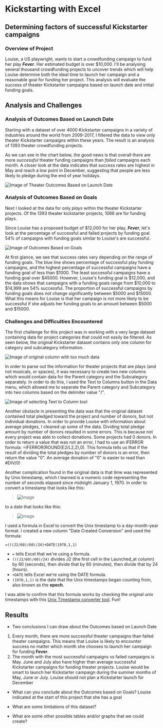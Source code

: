 # Kickstarting with Excel

## Determining factors of successful Kickstarter campaigns

### Overview of Project
Louise, a US playwright, wants to start a crowdfunding campaign to fund her play ***Fever***. Her estimated budget is over $10,000. I'll be analysing several thousand crowdfunding projects to uncover trends which will help Louise determine both the ideal time to launch her campaign and a reasonable goal for funding her project. This analysis will evaluate the success of theater Kickstarter campaigns based on launch date and initial funding goals.

## Analysis and Challenges

### Analysis of Outcomes Based on Launch Date
Starting with a dataset of over 4000 Kickstarter campaigns in a variety of industries around the world from 2009-2017, I filtered the data to view only theater Kickstarter campaigns within these years. The result is an analysis of 1393 theater crowdfunding projects.

As we can see in the chart below, the good news is that overall there are more *successful* theater funding campaigns than *failed* campaigns each month. A closer look at the data indicates that success rates are highest in May and reach a low point in December, suggesting that people are less likely to pledge during the end of year holidays. 

![Image of Theater Outcomes Based on Launch Date](https://github.com/EBolinVA/kickstarter-analysis/blob/main/Theater_Outcomes_vs_Launch.png)

### Analysis of Outcomes Based on Goals
Next I looked at the data for only *plays* within the theater Kickstarter projects. Of the 1393 theater kickstarter projects, 1066 are for funding plays. 

Since Louise has a proposed budget of $12,000 for her play, ***Fever***, let's look at the percentage of successful and failed projects by funding goal. 54% of campaigns with funding goals similar to Louise's are successful. 

![Image of Outcomes Based on Goals](https://github.com/EBolinVA/kickstarter-analysis/blob/main/Outcomes_vs_Goals.png)

At first glance, we see that success rates vary depending on the range of funding goals. The blue line shows percentage of successful play funding campaigns, and the highest percentage of successful campaigns have a funding goal of less than $1000. The least successful campaigns have a funding goal over $45000. However, Louise's funding goal is $12,000, and the data shows that campaigns with a funding goals range from $10,000 to $14,999 are 54% successful. The proportion of successful campaigns by funding goals does not change significantly between $5000 and $15000. What this means for Louise is that her campaign is not more likely to be successful if she adjusts her funding goals to an amount between $5000 and $15000. 

### Challenges and Difficulties Encountered
The first challenge for this project was in working with a very large dataset containing data for project categories that could not easily be filtered. As seen below, the original Kickstarter dataset contains only one column for category and subcategory information. 

![Image of original column with too much data](https://github.com/EBolinVA/kickstarter-analysis/blob/main/Category%20and%20Subcategory%20column.png)

In order to parse out the information for theater projects that are plays (and not musicals, or spaces), it was necessary to create two new columns which would contain data for the Parent category and the Subcategory separately. In order to do this, I used the Text to Columns button in the Data menu, which allowed me to separate the Parent category and Subcategory into two columns based on the delimiter value "/". 

![Image of selecting Text to Column tool](https://github.com/EBolinVA/kickstarter-analysis/blob/main/Create%20Subcategory.png)

Another obstacle in presenting the data was that the original dataset contained total pledged toward the project and number of donors, but not individual donations. In order to provide Louise with information about average pledges, I cleaned up some of the data. Dividing total pledge amount by number of donors resulted in some errors. This is because not every project was able to collect donations. Some projects had 0 donors. In order to return a value that was not an error, I had to use an IFERROR formula: =IFERROR(ROUND(E2/L2,2),0). This formula tells us that if the result of dividing the total pledges by number of donors is an error, then return the value "0". An average donation of "0" is easier to read than #DIV/0! 

Another complication found in the original data is that time was represented by Unix timestamp, which I learned is a numeric code representing the number of seconds elapsed since midnight January 1, 1970. In order to convert a timestamp that looks like this: 

> ![image](https://user-images.githubusercontent.com/116853681/200135814-1303fe6c-ed94-4158-96bd-0c78945666ef.png)

to a date that looks like this:

> ![image](https://user-images.githubusercontent.com/116853681/200135860-947eac07-b4c2-4122-be00-1cd326362082.png)

I used a formula in Excel to convert the Unix timestamp to a day-month-year format. I created a new column "Date Created Conversion" and used the formula:
```
=(((J2/60)/60)/24)+DATE(1970,1,1)
```
- ```=``` tells Excel that we're using a formula.
- ```(((J2/60)/60)/24)``` divides J2 (the first cell in the Launched_at column) by 60 (seconds), then divide that by 60 (minutes), then divide that by 24 (hours).
- ```+DATE``` tells Excel we're using the DATE formula.
- ```(1970,1,1)``` is the date that the Unix timestamps began counting from, also known as the **epoch**.

I was able to confirm that this formula works by checking the original unix timestamps with this [Unix Timestamp converter tool](https://www.unixtimestamp.com/). Fun!   

## Results

- Two conclusions I can draw about the Outcomes based on Launch Date
1. Every month, there are more successful theater campaigns than failed theater campaigns. This means that Louise is likely to encounter success no matter which month she chooses to launch her campaign for funding **Fever**.
2. The month with the most successful campaigns vs failed campaigns is May. June and July also have higher than average successful Kickstarter campaigns for funding theater projects. Louise would be smart to launch her Kickstarter campaign during the summer months of May, June or July. Louise should not plan a Kickstarter launch for December

- What can you conclude about the Outcomes based on Goals?
Louise indicated at the start of this project that she has a goal 

- What are some limitations of this dataset?

- What are some other possible tables and/or graphs that we could create?
